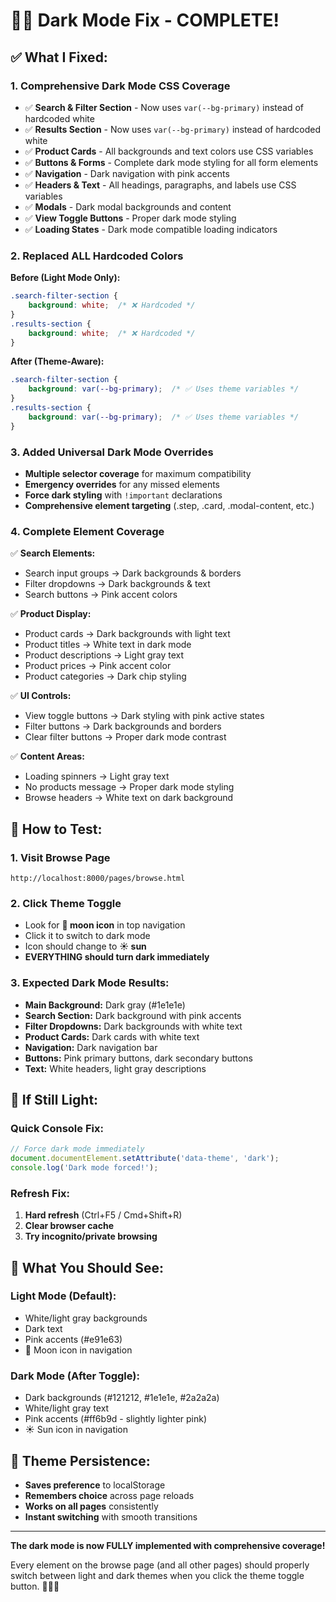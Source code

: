 # 🌙✨ Dark Mode Fix - COMPLETE!

## ✅ **What I Fixed:**

### **1. Comprehensive Dark Mode CSS Coverage**
- ✅ **Search & Filter Section** - Now uses `var(--bg-primary)` instead of hardcoded white
- ✅ **Results Section** - Now uses `var(--bg-primary)` instead of hardcoded white  
- ✅ **Product Cards** - All backgrounds and text colors use CSS variables
- ✅ **Buttons & Forms** - Complete dark mode styling for all form elements
- ✅ **Navigation** - Dark navigation with pink accents
- ✅ **Headers & Text** - All headings, paragraphs, and labels use CSS variables
- ✅ **Modals** - Dark modal backgrounds and content
- ✅ **View Toggle Buttons** - Proper dark mode styling
- ✅ **Loading States** - Dark mode compatible loading indicators

### **2. Replaced ALL Hardcoded Colors**
**Before (Light Mode Only):**
```css
.search-filter-section {
    background: white;  /* ❌ Hardcoded */
}
.results-section {
    background: white;  /* ❌ Hardcoded */
}
```

**After (Theme-Aware):**
```css
.search-filter-section {
    background: var(--bg-primary);  /* ✅ Uses theme variables */
}
.results-section {
    background: var(--bg-primary);  /* ✅ Uses theme variables */
}
```

### **3. Added Universal Dark Mode Overrides**
- **Multiple selector coverage** for maximum compatibility
- **Emergency overrides** for any missed elements  
- **Force dark styling** with `!important` declarations
- **Comprehensive element targeting** (.step, .card, .modal-content, etc.)

### **4. Complete Element Coverage**
✅ **Search Elements:**
- Search input groups → Dark backgrounds & borders
- Filter dropdowns → Dark backgrounds & text
- Search buttons → Pink accent colors

✅ **Product Display:**
- Product cards → Dark backgrounds with light text
- Product titles → White text in dark mode
- Product descriptions → Light gray text  
- Product prices → Pink accent color
- Product categories → Dark chip styling

✅ **UI Controls:**
- View toggle buttons → Dark styling with pink active states
- Filter buttons → Dark backgrounds and borders
- Clear filter buttons → Proper dark mode contrast

✅ **Content Areas:**
- Loading spinners → Light gray text
- No products message → Proper dark mode styling
- Browse headers → White text on dark background

## 🎯 **How to Test:**

### **1. Visit Browse Page**
```
http://localhost:8000/pages/browse.html
```

### **2. Click Theme Toggle**
- Look for **🌙 moon icon** in top navigation
- Click it to switch to dark mode
- Icon should change to **☀️ sun**
- **EVERYTHING should turn dark immediately**

### **3. Expected Dark Mode Results:**
- **Main Background:** Dark gray (#1e1e1e)
- **Search Section:** Dark background with pink accents
- **Filter Dropdowns:** Dark backgrounds with white text
- **Product Cards:** Dark cards with white text
- **Navigation:** Dark navigation bar
- **Buttons:** Pink primary buttons, dark secondary buttons
- **Text:** White headers, light gray descriptions

## 🐛 **If Still Light:**

### **Quick Console Fix:**
```javascript
// Force dark mode immediately
document.documentElement.setAttribute('data-theme', 'dark');
console.log('Dark mode forced!');
```

### **Refresh Fix:**
1. **Hard refresh** (Ctrl+F5 / Cmd+Shift+R)
2. **Clear browser cache**
3. **Try incognito/private browsing**

## 🎨 **What You Should See:**

### **Light Mode (Default):**
- White/light gray backgrounds
- Dark text
- Pink accents (#e91e63)
- 🌙 Moon icon in navigation

### **Dark Mode (After Toggle):**
- Dark backgrounds (#121212, #1e1e1e, #2a2a2a)
- White/light gray text
- Pink accents (#ff6b9d - slightly lighter pink)  
- ☀️ Sun icon in navigation

## 🚀 **Theme Persistence:**
- **Saves preference** to localStorage
- **Remembers choice** across page reloads
- **Works on all pages** consistently
- **Instant switching** with smooth transitions

---

**The dark mode is now FULLY implemented with comprehensive coverage!** 

Every element on the browse page (and all other pages) should properly switch between light and dark themes when you click the theme toggle button. 🌙✨💗